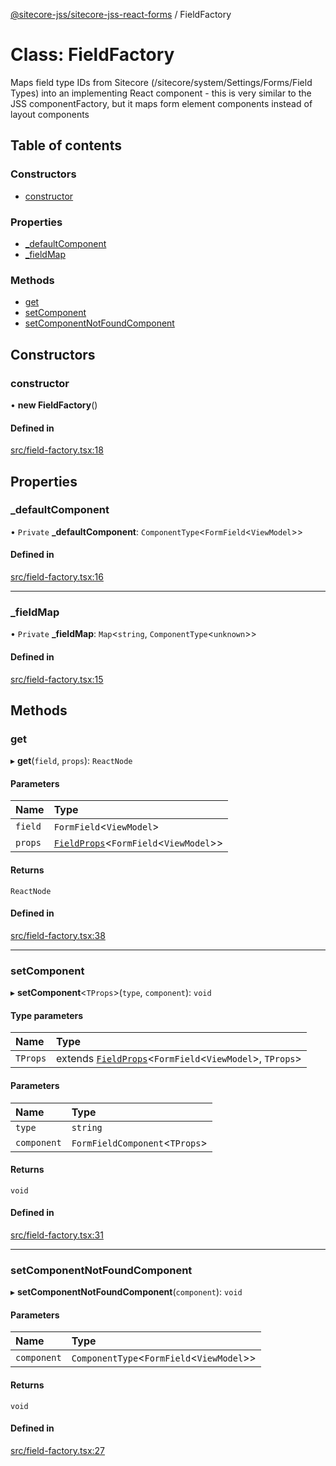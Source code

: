 [@sitecore-jss/sitecore-jss-react-forms](../README.md) / FieldFactory

# Class: FieldFactory

Maps field type IDs from Sitecore (/sitecore/system/Settings/Forms/Field Types)
into an implementing React component - this is very similar to the JSS componentFactory,
but it maps form element components instead of layout components

## Table of contents

### Constructors

- [constructor](FieldFactory.md#constructor)

### Properties

- [\_defaultComponent](FieldFactory.md#_defaultcomponent)
- [\_fieldMap](FieldFactory.md#_fieldmap)

### Methods

- [get](FieldFactory.md#get)
- [setComponent](FieldFactory.md#setcomponent)
- [setComponentNotFoundComponent](FieldFactory.md#setcomponentnotfoundcomponent)

## Constructors

### constructor

• **new FieldFactory**()

#### Defined in

[src/field-factory.tsx:18](https://github.com/Sitecore/jss/blob/572ae3dbf/packages/sitecore-jss-react-forms/src/field-factory.tsx#L18)

## Properties

### \_defaultComponent

• `Private` **\_defaultComponent**: `ComponentType`<`FormField`<`ViewModel`\>\>

#### Defined in

[src/field-factory.tsx:16](https://github.com/Sitecore/jss/blob/572ae3dbf/packages/sitecore-jss-react-forms/src/field-factory.tsx#L16)

___

### \_fieldMap

• `Private` **\_fieldMap**: `Map`<`string`, `ComponentType`<`unknown`\>\>

#### Defined in

[src/field-factory.tsx:15](https://github.com/Sitecore/jss/blob/572ae3dbf/packages/sitecore-jss-react-forms/src/field-factory.tsx#L15)

## Methods

### get

▸ **get**(`field`, `props`): `ReactNode`

#### Parameters

| Name | Type |
| :------ | :------ |
| `field` | `FormField`<`ViewModel`\> |
| `props` | [`FieldProps`](../interfaces/FieldProps.md)<`FormField`<`ViewModel`\>\> |

#### Returns

`ReactNode`

#### Defined in

[src/field-factory.tsx:38](https://github.com/Sitecore/jss/blob/572ae3dbf/packages/sitecore-jss-react-forms/src/field-factory.tsx#L38)

___

### setComponent

▸ **setComponent**<`TProps`\>(`type`, `component`): `void`

#### Type parameters

| Name | Type |
| :------ | :------ |
| `TProps` | extends [`FieldProps`](../interfaces/FieldProps.md)<`FormField`<`ViewModel`\>, `TProps`\> |

#### Parameters

| Name | Type |
| :------ | :------ |
| `type` | `string` |
| `component` | `FormFieldComponent`<`TProps`\> |

#### Returns

`void`

#### Defined in

[src/field-factory.tsx:31](https://github.com/Sitecore/jss/blob/572ae3dbf/packages/sitecore-jss-react-forms/src/field-factory.tsx#L31)

___

### setComponentNotFoundComponent

▸ **setComponentNotFoundComponent**(`component`): `void`

#### Parameters

| Name | Type |
| :------ | :------ |
| `component` | `ComponentType`<`FormField`<`ViewModel`\>\> |

#### Returns

`void`

#### Defined in

[src/field-factory.tsx:27](https://github.com/Sitecore/jss/blob/572ae3dbf/packages/sitecore-jss-react-forms/src/field-factory.tsx#L27)

